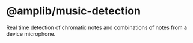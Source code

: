 # @amplib/music-detection

Real time detection of chromatic notes and combinations of notes from a device microphone.
